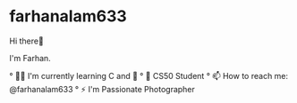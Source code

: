 # farhanalam633

Hi there👋

I'm Farhan.

° 👨‍🏫 I'm currently learning C and 🐍 
° 🎒 CS50 Student
° 📫 How to reach me: @farhanalam633
° ⚡ I'm Passionate Photographer
  
